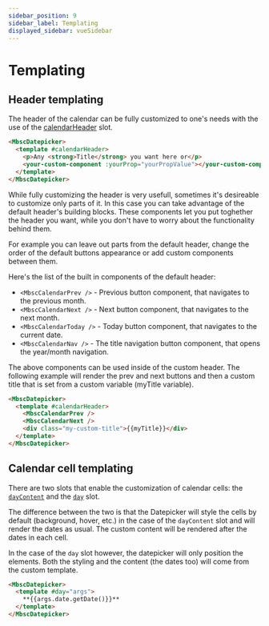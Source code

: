 ```yaml
---
sidebar_position: 9
sidebar_label: Templating
displayed_sidebar: vueSidebar
---
```


# Templating

## Header templating

The header of the calendar can be fully customized to one's needs with the use of the [calendarHeader](api#slot-calendarHeader) slot.

```html
<MbscDatepicker>
  <template #calendarHeader>
    <p>Any <strong>Title</strong> you want here or</p>
    <your-custom-component :yourProp="yourPropValue"></your-custom-component>
  </template>
</MbscDatepicker>
```

While fully customizing the header is very usefull, sometimes it's desireable to customize only parts of it. In this case you can take advantage of the default header's building blocks. These components let you put toghether the header you want, while you don't have to worry about the functionality behind them.

For example you can leave out parts from the default header, change the order of the default buttons appearance or add custom components between them.

Here's the list of the built in components of the default header:

- `<MbscCalendarPrev />` - Previous button component, that navigates to the previous month.
- `<MbscCalendarNext />` - Next button component, that navigates to the next month.
- `<MbscCalendarToday />` - Today button component, that navigates to the current date.
- `<MbscCalendarNav />` - The title navigation button component, that opens the year/month navigation.

The above components can be used inside of the custom header. The following example will render the prev and next buttons and then a custom title that is set from a custom variable (myTitle variable).

```html title="Custom header with default buttons"
<MbscDatepicker>
  <template #calendarHeader>
    <MbscCalendarPrev />
    <MbscCalendarNext />
    <div class="my-custom-title">{{myTitle}}</div>
  </template>
</MbscDatepicker>
```

## Calendar cell templating

There are two slots that enable the customization of calendar cells: the [`dayContent`](./api#slot-dayContent) and the [`day`](./api#slot-day) slot.

The difference between the two is that the Datepicker will style the cells by default (background, hover, etc.) in the case of the `dayContent` slot and will render the dates as usual. The custom content will be rendered after the dates in each cell.

In the case of the `day` slot however, the datepicker will only position the elements. Both the styling and the content (the dates too) will come from the custom template.

```html title="Example of custom cells"
<MbscDatepicker>
  <template #day="args">
    **{{args.date.getDate()}}**
  </template>
</MbscDatepicker>
```
